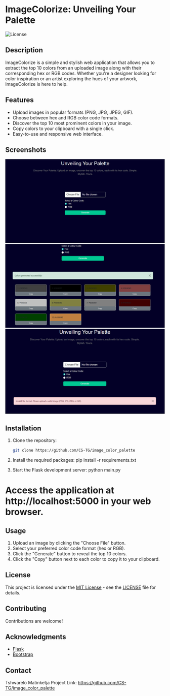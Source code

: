 # ImageColorize: Unveiling Your Palette

![License](https://img.shields.io/badge/license-MIT-blue.svg)

## Description

ImageColorize is a simple and stylish web application that allows you to extract the top 10 colors from an uploaded image along with their corresponding hex or RGB codes. Whether you're a designer looking for color inspiration or an artist exploring the hues of your artwork, ImageColorize is here to help.

## Features

- Upload images in popular formats (PNG, JPG, JPEG, GIF).
- Choose between hex and RGB color code formats.
- Discover the top 10 most prominent colors in your image.
- Copy colors to your clipboard with a single click.
- Easy-to-use and responsive web interface.

## Screenshots

![App Screenshot 1](screenshots/imagecolorize.png)
![App Screenshot 2](screenshots/imagecolorize_success.png)
![App Screenshot 2](screenshots/imagecolorize_error.png)



## Installation

1. Clone the repository:
   ```bash
   git clone https://github.com/CS-TG/image_color_palette

2. Install the required packages:
    pip install -r requirements.txt

3. Start the Flask development server:
    python main.py

# Access the application at http://localhost:5000 in your web browser.

## Usage

1. Upload an image by clicking the "Choose File" button.
2. Select your preferred color code format (hex or RGB).
3. Click the "Generate" button to reveal the top 10 colors.
4. Click the "Copy" button next to each color to copy it to your clipboard.

## License

This project is licensed under the [MIT License](https://opensource.org/licenses/MIT) - see the [LICENSE](LICENSE) file for details.

## Contributing

Contributions are welcome!

## Acknowledgments

- [Flask](https://flask.palletsprojects.com/en/2.1.x/)
- [Bootstrap](https://getbootstrap.com/)

## Contact 
Tshwarelo Matinketja
Project Link: https://github.com/CS-TG/image_color_palette
